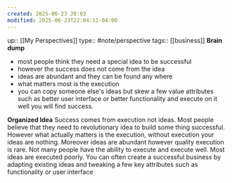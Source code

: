 ```yaml
---
created: 2025-06-23 20:03
modified: 2025-06-23T22:04:11-04:00
---
```

up:: [[My Perspectives]]
type:: #note/perspective 
tags:: [[business]]
**Brain dump**
- most people think they need a special idea to be successful
- however the success does not come from the idea
- ideas are abundant and they can be found any where
- what matters most is the execution
- you can copy someone else's ideas but skew a few value attributes such as better user interface or better functionality and execute on it well you will find success.

**Organized Idea**
Success comes from execution not ideas. Most people believe that they need to revolutionary idea to build some thing successful. However what actually matters is the execution, without execution your ideas are nothing. Moreover ideas are abundant however quality execution is rare. Not many people have the ability to execute and execute well. Most ideas are executed poorly. You can often create a successful business by adapting existing ideas and tweaking a few key attributes such as functionality or user interface
